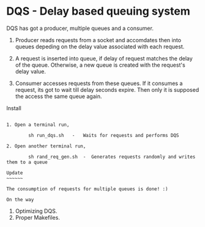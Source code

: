 DQS - Delay based queuing system
================================

DQS has got a producer, multiple queues and a consumer.

1. Producer reads requests from a socket and accomdates then into queues depeding on the delay value associated with each request. 

2. A request is inserted into queue, if delay of request matches the delay of the queue. Otherwise, a new queue is created with the request's delay value.

3. Consumer accesses requests from these queues. If it consumes a request, its got to wait till delay seconds expire. Then only it is supposed the access the same queue again.

Install
~~~~~~~

1. Open a terminal run,

        sh run_dqs.sh   -   Waits for requests and performs DQS
        
2. Open another terminal run,

        sh rand_req_gen.sh  -  Generates requests randomly and writes them to a queue
        
Update
~~~~~~

The consumption of requests for multiple queues is done! :)

On the way
~~~~~~~~~~

1. Optimizing DQS.
2. Proper Makefiles.
